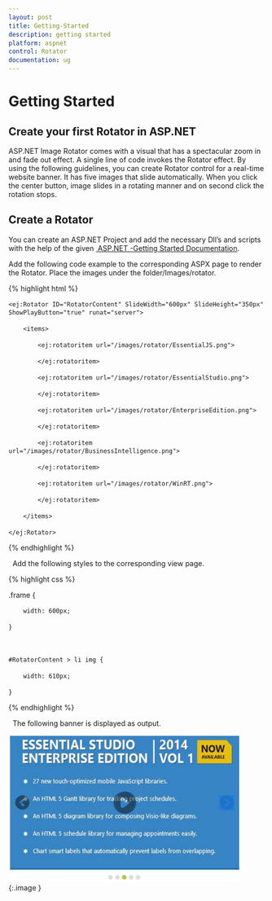```yaml
---
layout: post
title: Getting-Started
description: getting started
platform: aspnet
control: Rotator
documentation: ug
---
```


# Getting Started

## Create your first Rotator in ASP.NET

ASP.NET Image Rotator comes with a visual that has a spectacular zoom in and fade out effect. A single line of code invokes the Rotator effect. By using the following guidelines, you can create Rotator control for a real-time website banner. It has five images that slide automatically. When you click the center button, image slides in a rotating manner and on second click the rotation stops.

## Create a Rotator

You can create an ASP.NET Project and add the necessary Dll’s and scripts with the help of the given [ ASP.NET -Getting Started Documentation](http://help.syncfusion.com/ug/js/Documents/gettingstartedwithmv.htm).

Add the following code example to the corresponding ASPX page to render the Rotator. Place the images under the folder/Images/rotator.

{% highlight html %}



<div class="frame">

    <ej:Rotator ID="RotatorContent" SlideWidth="600px" SlideHeight="350px" ShowPlayButton="true" runat="server">

        <items>

            <ej:rotatoritem url="/images/rotator/EssentialJS.png">

            </ej:rotatoritem>

            <ej:rotatoritem url="/images/rotator/EssentialStudio.png">

            </ej:rotatoritem>

            <ej:rotatoritem url="/images/rotator/EnterpriseEdition.png">

            </ej:rotatoritem>

            <ej:rotatoritem url="/images/rotator/BusinessIntelligence.png">

            </ej:rotatoritem>

            <ej:rotatoritem url="/images/rotator/WinRT.png">

            </ej:rotatoritem>

        </items>

    </ej:Rotator>

</div>



{% endhighlight %}

  Add the following styles to the corresponding view page.

{% highlight css %}

.frame {

        width: 600px;

    }



    #RotatorContent > li img {

        width: 610px;

    }
	
{% endhighlight %}

  The following banner is displayed as output.

![](Getting-Started_images/Getting-Started_img1.png)
{:.image }


